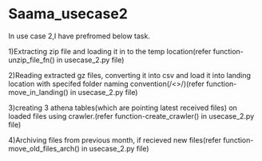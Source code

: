 # Saama_usecase2

In use case 2,I have prefromed below task.

1)Extracting zip file and loading it in to the temp location(refer function-unzip_file_fn() in usecase_2.py file)

2)Reading extracted gz files, converting it into csv and load it into landing location with specifed folder naming convention(/<<yearmonth>>/)(refer function-move_in_landing() in usecase_2.py file) 

3)creating 3 athena tables(which are pointing latest received files) on loaded files using crawler.(refer function-create_crawler() in usecase_2.py file) 

4)Archiving files from previous month, if recieved new files(refer function-move_old_files_arch() in usecase_2.py file) 
